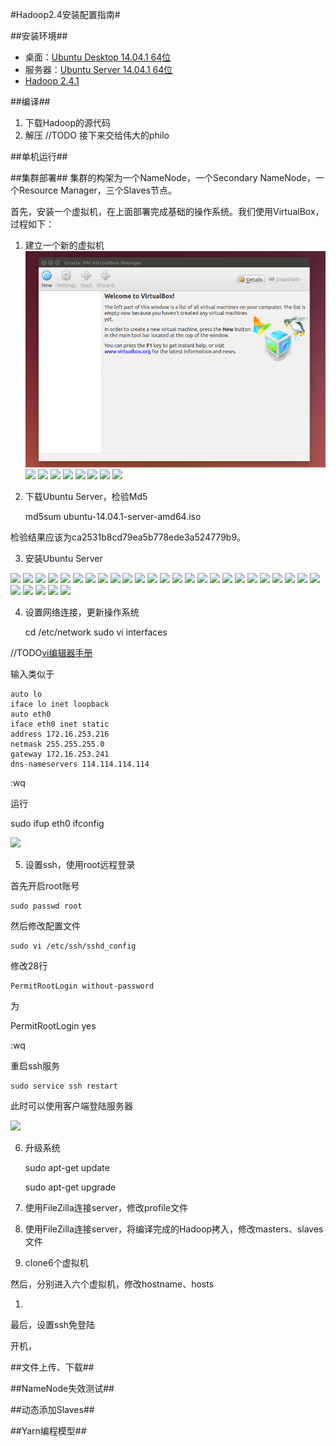 #Hadoop2.4安装配置指南#


##安装环境##

+ 桌面：[Ubuntu Desktop 14.04.1 64位](http://www.ubuntu.com/download/desktop/)
+ 服务器：[Ubuntu Server 14.04.1 64位](http://www.ubuntu.com/server)
+ [Hadoop 2.4.1](http://www.apache.org/dyn/closer.cgi/hadoop/common/)


##编译##

1. 下载Hadoop的源代码
2. 解压
//TODO 接下来交给伟大的philo

##单机运行##


##集群部署##
集群的构架为一个NameNode，一个Secondary NameNode，一个Resource Manager，三个Slaves节点。

首先，安装一个虚拟机，在上面部署完成基础的操作系统。我们使用VirtualBox，过程如下：

1. 建立一个新的虚拟机
![](VirtualBoxImage/VirtualBox1.png)
![](VirtualBoxImage/VirtualBox2)
![](VirtualBoxImage/VirtualBox3)
![](VirtualBoxImage/VirtualBox4)
![](VirtualBoxImage/VirtualBox5)
![](VirtualBoxImage/VirtualBox6)
![](VirtualBoxImage/VirtualBox7)
![](VirtualBoxImage/VirtualBox8)
![](VirtualBoxImage/VirtualBox9)

2. 下载Ubuntu Server，检验Md5

    md5sum ubuntu-14.04.1-server-amd64.iso

检验结果应该为ca2531b8cd79ea5b778ede3a524779b9。

3. 安装Ubuntu Server
  
![](ServerInstallImage/ServerInstall1) 
![](ServerInstallImage/ServerInstall2)
![](ServerInstallImage/ServerInstall3)
![](ServerInstallImage/ServerInstall4)
![](ServerInstallImage/ServerInstall5)
![](ServerInstallImage/ServerInstall6)
![](ServerInstallImage/ServerInstall7)
![](ServerInstallImage/ServerInstall8)
![](ServerInstallImage/ServerInstall9)
![](ServerInstallImage/ServerInstall10)
![](ServerInstallImage/ServerInstall11)
![](ServerInstallImage/ServerInstall12)
![](ServerInstallImage/ServerInstall13)
![](ServerInstallImage/ServerInstall14)
![](ServerInstallImage/ServerInstall15)
![](ServerInstallImage/ServerInstall16)
![](ServerInstallImage/ServerInstall17)
![](ServerInstallImage/ServerInstall18)
![](ServerInstallImage/ServerInstall19)
![](ServerInstallImage/ServerInstall20)
![](ServerInstallImage/ServerInstall21)
![](ServerInstallImage/ServerInstall22)
![](ServerInstallImage/ServerInstall23)
![](ServerInstallImage/ServerInstall24)
![](ServerInstallImage/ServerInstall25)
![](ServerInstallImage/ServerInstall26)
![](ServerInstallImage/ServerInstall27)
![](ServerInstallImage/ServerInstall28)
![](ServerInstallImage/ServerInstall29)
![](ServerInstallImage/ServerInstall30)

4. 设置网络连接，更新操作系统

    cd /etc/network
    sudo vi interfaces

//TODO[vi编辑器手册]()

输入类似于

    auto lo
    iface lo inet loopback
    auto eth0
    iface eth0 inet static
    address 172.16.253.216
    netmask 255.255.255.0
    gateway 172.16.253.241
    dns-nameservers 114.114.114.114

:wq

运行

   sudo ifup eth0
   ifconfig

![](ServerInstallImage/ServerInstall31)
    

5. 设置ssh，使用root远程登录

首先开启root账号

    sudo passwd root

然后修改配置文件

    sudo vi /etc/ssh/sshd_config

修改28行

    PermitRootLogin without-password
    
为

   PermitRootLogin yes

:wq

重启ssh服务

    sudo service ssh restart

此时可以使用客户端登陆服务器

![](ServerInstallImage/ServerInstall32)

6. 升级系统

    sudo apt-get update

    sudo apt-get upgrade

7. 使用FileZilla连接server，修改profile文件


8. 使用FileZilla连接server，将编译完成的Hadoop拷入，修改masters、slaves文件

9. clone6个虚拟机

然后，分别进入六个虚拟机，修改hostname、hosts

1. 

最后，设置ssh免登陆


开机，

##文件上传、下载##

##NameNode失效测试##

##动态添加Slaves##

##Yarn编程模型##






